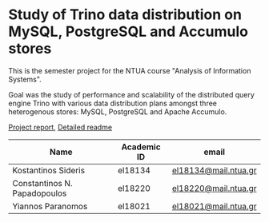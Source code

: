 # Study of Trino data distribution on MySQL, PostgreSQL and Accumulo stores

This is the semester project for the NTUA course "Analysis of Information Systems". 

Goal was the study of performance and scalability of the distributed query engine Trino with various data distribution plans amongst three heterogenous stores: MySQL, PostgreSQL and Apache Accumulo. 

[Project report](trino_report.pdf), [Detailed readme]()

| Name | Academic ID | email |
| --- | --- | --- |
| Kostantinos Sideris | el18134 | el18134@mail.ntua.gr |
| Constantinos N. Papadopoulos | el18220 | el18220@mail.ntua.gr|
| Yiannos Paranomos | el18021 | el18021@mail.ntua.gr |

